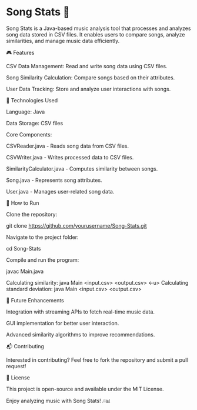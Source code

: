 # Song Stats 🎵 

Song Stats is a Java-based music analysis tool that processes and analyzes song data stored in CSV files. It enables users to compare songs, analyze similarities, and manage music data efficiently.

🎮 Features

CSV Data Management: Read and write song data using CSV files.

Song Similarity Calculation: Compare songs based on their attributes.

User Data Tracking: Store and analyze user interactions with songs.

🔧 Technologies Used

Language: Java

Data Storage: CSV files

Core Components:

CSVReader.java - Reads song data from CSV files.

CSVWriter.java - Writes processed data to CSV files.

SimilarityCalculator.java - Computes similarity between songs.

Song.java - Represents song attributes.

User.java - Manages user-related song data.

🚀 How to Run

Clone the repository:

git clone https://github.com/yourusername/Song-Stats.git

Navigate to the project folder:

cd Song-Stats

Compile and run the program:

javac Main.java

Calculating similarity: java Main <input.csv> <output.csv> <-u>
Calculating standard deviation: java Main <input.csv> <output.csv> 

📌 Future Enhancements

Integration with streaming APIs to fetch real-time music data.

GUI implementation for better user interaction.

Advanced similarity algorithms to improve recommendations.

📬 Contributing

Interested in contributing? Feel free to fork the repository and submit a pull request!

📜 License

This project is open-source and available under the MIT License.

Enjoy analyzing music with Song Stats! 🎶📊

